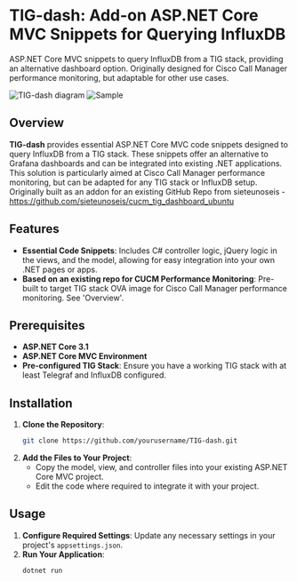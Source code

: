 # TIG-dash: Add-on ASP.NET Core MVC Snippets for Querying InfluxDB
ASP.NET Core MVC snippets to query InfluxDB from a TIG stack, providing an alternative dashboard option. Originally designed for Cisco Call Manager performance monitoring, but adaptable for other use cases.

![TIG-dash diagram](https://github.com/user-attachments/assets/c4e9f927-7237-49f1-ae3f-98716d887f11)
![Sample](https://github.com/user-attachments/assets/a2cdd517-f217-48e9-8db2-6a4e00c4ddb7)

## Overview
**TIG-dash** provides essential ASP.NET Core MVC code snippets designed to query InfluxDB from a TIG stack. These snippets offer an alternative to Grafana dashboards and can be integrated into existing .NET applications. This solution is particularly aimed at Cisco Call Manager performance monitoring, but can be adapted for any TIG stack or InfluxDB setup. Originally built as an addon for an existing GitHub Repo from sieteunoseis - https://github.com/sieteunoseis/cucm_tig_dashboard_ubuntu

## Features
- **Essential Code Snippets**: Includes C# controller logic, jQuery logic in the views, and the model, allowing for easy integration into your own .NET pages or apps.
- **Based on an existing repo for CUCM Performance Monitoring**: Pre-built to target TIG stack OVA image for Cisco Call Manager performance monitoring. See 'Overview'.

## Prerequisites
- **ASP.NET Core 3.1**
- **ASP.NET Core MVC Environment**
- **Pre-configured TIG Stack**: Ensure you have a working TIG stack with at least Telegraf and InfluxDB configured.

## Installation
1. **Clone the Repository**:
    ```bash
    git clone https://github.com/yourusername/TIG-dash.git
    ```
2. **Add the Files to Your Project**:
    - Copy the model, view, and controller files into your existing ASP.NET Core MVC project.
    - Edit the code where required to integrate it with your project.
  
## Usage
1. **Configure Required Settings**: Update any necessary settings in your project's `appsettings.json`.
2. **Run Your Application**:
    ```bash
    dotnet run
    ```
